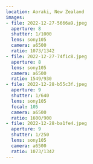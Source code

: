 ```yaml
---
location: Aoraki, New Zealand
images:
- file: 2022-12-27-5666a9.jpeg
  aperture: 8
  shutter: 1/1000
  lens: sony105
  camera: a6500
  ratio: 1073/1342
- file: 2022-12-27-74f1c8.jpeg
  aperture: 8
  lens: sony105
  camera: a6500
  ratio: 1549/930
- file: 2022-12-28-b55c3f.jpeg
  aperture: 9
  shutter: 1/640
  lens: sony105
  focal: 105
  camera: a6500
  ratio: 1600/900
- file: 2022-12-28-ba1fe4.jpeg
  aperture: 9
  shutter: 1/250
  lens: sony105
  camera: a6500
  ratio: 1073/1342
---
```

